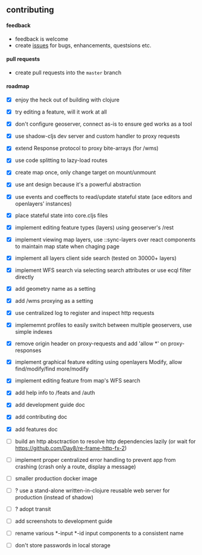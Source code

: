 ## contributing

#### feedback

- feedback is welcome
- create [issues](https://github.com/seeris/ged/issues) for bugs, enhancements, questsions etc.

#### pull requests

- create pull requests into the `master` branch


#### roadmap

- [x] enjoy the heck out of building with clojure 
- [x] try editing a feature, will it work at all
- [x] don't configure geoserver, connect as-is to ensure ged works as a tool
- [x] use shadow-cljs dev server and custom handler to proxy requests
- [x] extend Response protocol to proxy bite-arrays (for /wms)
- [x] use code splitting to lazy-load routes 
- [x] create map once, only change target on mount/unmount
- [x] use ant design because it's a powerful abstraction
- [x] use events and coeffects to read/update stateful state (ace editors and openlayers' instances)
- [x] place stateful state into core.cljs files
- [x] implement editing feature types (layers) using geoserver's /rest
- [x] implement viewing map layers, use ::sync-layers over react components to maintain map state when chaging page
- [x] implement all layers client side search (tested on 30000+ layers)
- [x] implement WFS search via selecting search attributes or use ecql filter directly
- [x] add geometry name as a setting
- [x] add /wms proxying as a setting
- [x] use centralized log to register and inspect http requests
- [x] implememnt profiles to easily switch between multiple geoservers, use simple indexes
- [x] remove origin header on proxy-requests and add 'allow *' on proxy-responses  
- [x] implement graphical feature editing using openlayers Modify, allow find/modify/find more/modify
- [x] implement editing feature from map's WFS search
- [x] add help info to /feats and /auth
- [x] add development guide doc
- [x] add contributing doc
- [x] add features doc
- [ ] build an http absctraction to resolve http dependencies lazily (or wait for https://github.com/Day8/re-frame-http-fx-2)
- [ ] implement proper centralized error handling to prevent app from crashing (crash only a route, display a message)
- [ ] smaller production docker image
- [ ] ? use a stand-alone written-in-clojure reusable web server for production (instead of shadow)
- [ ] ? adopt transit
- [ ] add screenshots to development guide
- [ ] rename various *-input *-id input components to a consistent name
- [ ] don't store passwords in local storage



